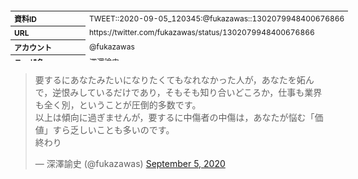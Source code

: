 <table style="font-size: 9pt; width: 610px; margin-bottom: 20px; height: 80px;">
<tbody>
    <tr>
        <th align=left>資料ID</th>
        <td align=left>TWEET::2020-09-05_120345:@fukazawas::1302079948400676866</td>
    </tr>
    <tr>
        <th align=left>URL</th>
        <td align=left>https://twitter.com/fukazawas/status/1302079948400676866</td>
    </tr>
    <tr>
        <th align=left>アカウント</th>
        <td align=left>@fukazawas</td>
    </tr>
    <tr>
        <th align=left>ユーザ名</th>
        <td align=left>深澤諭史</td>
    </tr>
    <tr>
        <th align=left>ツイートの記録日時</th>
        <td align=left>created_at 2022-08-24_1102</td>
    </tr>
</tbody>
</table>
<blockquote class="twitter-tweet" data-width="450"  data-lang="ja"><p lang="ja" dir="ltr">要するにあなたみたいになりたくてもなれなかった人が，あなたを妬んで，逆恨みしているだけであり，そもそも知り合いどころか，仕事も業界も全く別，ということが圧倒的多数です。<br>以上は傾向に過ぎませんが，要するに中傷者の中傷は，あなたが悩む「価値」すら乏しいことも多いのです。<br>終わり</p>&mdash; 深澤諭史 (@fukazawas) <a href="https://twitter.com/fukazawas/status/1302079948400676866?ref_src=twsrc%5Etfw">September 5, 2020</a></blockquote>
<script async src="https://platform.twitter.com/widgets.js" charset="utf-8"></script>


